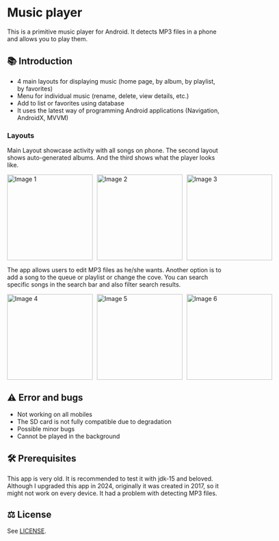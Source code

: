 # Music player

This is a primitive music player for Android. It detects MP3 files in a phone and allows you to play them.

## 📚 Introduction
* 4 main layouts for displaying music (home page, by album, by playlist, by favorites)
* Menu for individual music (rename, delete, view details, etc.)
* Add to list or favorites using database
* It uses the latest way of programming Android applications (Navigation, AndroidX, MVVM)

### Layouts

Main Layout showcase activity with all songs on phone. The second layout shows auto-generated albums. And the third shows what the player looks like.
<div style="display: flex;">
    <img src="https://github.com/Biliator/Rocnikovy-projekt/raw/main/img1.jpg" alt="Image 1" style="width: 200px; margin-right: 10px;">
    <img src="https://github.com/Biliator/Rocnikovy-projekt/raw/main/img2.jpg" alt="Image 2" style="width: 200px; margin-right: 10px;">
    <img src="https://github.com/Biliator/Rocnikovy-projekt/raw/main/img3.jpg" alt="Image 3" style="width: 200px;">
</div>

The app allows users to edit MP3 files as he/she wants. Another option is to add a song to the queue or playlist or change the cove. You can search specific songs in the search bar and also filter search results.

<div style="display: flex;">
    <img src="https://github.com/Biliator/Rocnikovy-projekt/raw/main/img4.jpg" alt="Image 4" style="width: 200px; margin-right: 10px;">
    <img src="https://github.com/Biliator/Rocnikovy-projekt/raw/main/img5.jpg" alt="Image 5" style="width: 200px; margin-right: 10px;">
    <img src="https://github.com/Biliator/Rocnikovy-projekt/raw/main/img6.jpg" alt="Image 6" style="width: 200px;">
</div>

## ⚠️ Error and bugs
* Not working on all mobiles
* The SD card is not fully compatible due to degradation
* Possible minor bugs
* Cannot be played in the background

## 🛠️ Prerequisites

This app is very old. It is recommended to test it with jdk-15 and beloved. Although I upgraded this app in 2024, originally it was created in 2017, so it might not work on every device. It had a problem with detecting MP3 files.

## ⚖️ License

See [LICENSE](LICENSE).

